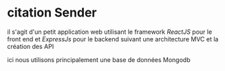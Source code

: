 # citation Sender
il s'agit d'un petit application web utilisant le framework *ReactJS* pour le front end et *ExpressJs* pour le backend suivant une architecture MVC et la création des API

ici nous utilisons principalement une base de données Mongodb
